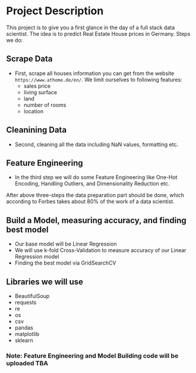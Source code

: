 # Project Description

This project is to give you a first glance in the day of a full stack data scientist. The idea is to predict Real Estate House prices in Germany. Steps we do:

## Scrape Data
- First, scrape all houses information you can get from the website ```https://www.athome.de/en/```. We limit ourselves to following features:
  -  sales price
  -  living surface
  -  land
  -  number of rooms 
  -  location

## Cleanining Data
- Second, cleaning all the data including NaN values, formatting etc. 

## Feature Engineering
- In the third step we will do some Feature Engineering like One-Hot Encoding, Handling Outliers, and Dimensionality Reduction etc.

After above three-steps the data preparation part should be done, which according to Forbes takes about 80% of the work of a data scientist.

## Build a Model, measuring accuracy, and finding best model
- Our base model will be Linear Regression
- We will use k-fold Cross-Validation to measure accuracy of our Linear Regression model
- Finding the best model via GridSearchCV


## Libraries we will use
- BeautifulSoup
- requests
- re
- os
- csv
- pandas
- matplotlib 
- sklearn

### Note: Feature Engineering and Model Building code will be uploaded TBA
